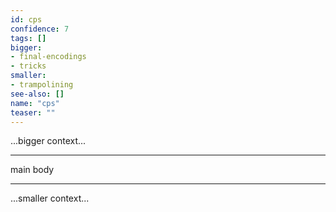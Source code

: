 ```yaml
---
id: cps
confidence: 7
tags: []
bigger:
- final-encodings
- tricks
smaller:
- trampolining
see-also: []
name: "cps"
teaser: ""
---
```



...bigger context...

---

main body

---

...smaller context...
